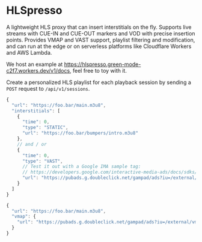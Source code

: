 # HLSpresso

A lightweight HLS proxy that can insert interstitials on the fly. Supports live streams with CUE-IN and CUE-OUT markers and VOD with precise insertion points. Provides VMAP and VAST support, playlist filtering and modification, and can run at the edge or on serverless platforms like Cloudflare Workers and AWS Lambda.

We host an example at https://hlspresso.green-mode-c2f7.workers.dev/v1/docs, feel free to toy with it.

Create a personalized HLS playlist for each playback session by sending a `POST` request to `/api/v1/sessions`.

```js
{
  "url": "https://foo.bar/main.m3u8",
  "interstitials": [
    {
      "time": 0,
      "type": "STATIC",
      "url": "https://foo.bar/bumpers/intro.m3u8"
    },
    // and / or
    {
      "time": 0,
      "type": "VAST",
      // Test it out with a Google IMA sample tag:
      // https://developers.google.com/interactive-media-ads/docs/sdks/html5/client-side/tags
      "url": "https://pubads.g.doubleclick.net/gampad/ads?iu=/external/single_ad_sample&sz=640x480"
    }
  ]
}
```

```js
{
  "url": "https://foo.bar/main.m3u8",
  "vmap": {
    "url": "https://pubads.g.doubleclick.net/gampad/ads?iu=/external/vmap"
  }
}
```
